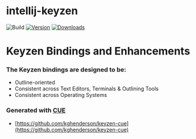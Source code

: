 # intellij-keyzen

![Build](https://github.com/kghenderson/intellij-keyzen/workflows/Build/badge.svg)
[![Version](https://img.shields.io/jetbrains/plugin/v/com.github.kghenderson.intellijkeyzen.svg)](https://plugins.jetbrains.com/plugin/com.github.kghenderson.intellijkeyzen)
[![Downloads](https://img.shields.io/jetbrains/plugin/d/com.github.kghenderson.intellijkeyzen.svg)](https://plugins.jetbrains.com/plugin/com.github.kghenderson.intellijkeyzen)

# Keyzen Bindings and Enhancements 

<!-- Plugin description -->

### The Keyzen bindings are designed to be:
- Outline-oriented
- Consistent across Text Editors, Terminals & Outlining Tools
- Consistent across Operating Systems
                                                     
### Generated with [CUE](https://cuelang.org)
- [https://github.com/kghenderson/keyzen-cue](https://github.com/kghenderson/keyzen-cue)


<!-- Plugin description end -->
